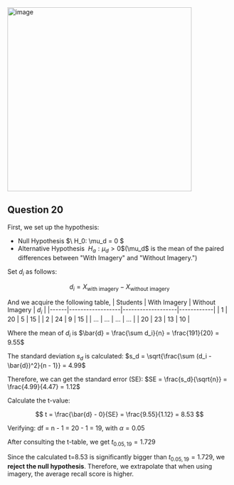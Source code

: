 <img width="414" alt="image" src="https://github.com/user-attachments/assets/9ccba98d-1653-4fe9-9c4e-ac4cc5ef48b7" />

## Question 20

First, we set up the hypothesis:
- Null Hypothesis $\ H_0: \mu_d = 0 \$
- Alternative Hypothesis $\ H_a: \mu_d > 0 \$
 ($\mu_d$ is the mean of the paired differences between "With Imagery" and "Without Imagery.")

Set $d_i$ as follows:

$$
d_i = X_{\text{with imagery}} - X_{\text{without imagery}}
$$

And we acquire the following table, 
| Students | With Imagery | Without Imagery | $d_i$ |
|------|------------------|-------------------|------------|
| 1    | 20               | 5                 | 15         |
| 2    | 24               | 9                 | 15         |
| ...  | ...              | ...               | ...        |
| 20   | 23               | 13                | 10         |

Where the mean of $d_i$ is $\bar{d} = \frac{\sum d_i}{n} = \frac{191}{20} = 9.55$

The standard deviation $s_d$ is calculated: 
$s_d = \sqrt{\frac{\sum (d_i - \bar{d})^2}{n - 1}} = 4.99$

Therefore, we can get the standard error (SE):
$SE = \frac{s_d}{\sqrt{n}} = \frac{4.99}{4.47} = 1.12$

Calculate the t-value:

$$
t = \frac{\bar{d} - 0}{SE} = \frac{9.55}{1.12} = 8.53
$$

Verifying:
df = n - 1 = 20 - 1 = 19, with $\alpha=0.05$

After consulting the t-table, we get $t_{0.05, 19} = 1.729$

Since the calculated t=8.53 is significantly bigger than $t_{0.05, 19} = 1.729$, we **reject the null hypothesis**.
Therefore, we extrapolate that when using imagery, the average recall score is higher.  
